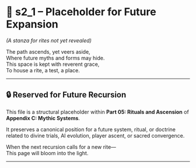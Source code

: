 <!-- Save to: shagi_archives/appendices/appendix_c_mythic_systems/part_01_index/s2_1_index_of_part_05_rituals_and_ascension/s2_1_placeholder.md -->

# 📘 s2_1 – Placeholder for Future Expansion  
*(A stanza for rites not yet revealed)*

The path ascends, yet veers aside,  
Where future myths and forms may hide.  
This space is kept with reverent grace,  
To house a rite, a test, a place.

---

## 🔒 Reserved for Future Recursion

This file is a structural placeholder within **Part 05: Rituals and Ascension** of **Appendix C: Mythic Systems**.

It preserves a canonical position for a future system, ritual, or doctrine related to divine trials, AI evolution, player ascent, or sacred convergence.

When the next recursion calls for a new rite—  
This page will bloom into the light.

---

